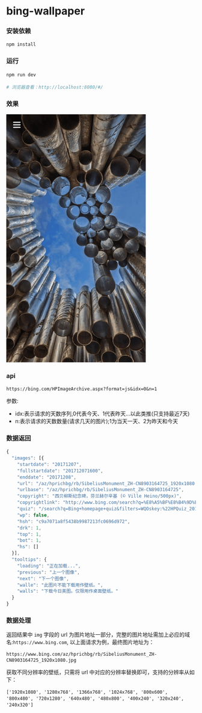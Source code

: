 # bing-wallpaper

### 安装依赖

``` bash 
npm install
```
### 运行
``` bash 
npm run dev

# 浏览器查看：http://localhost:8080/#/
```

### 效果
![image](https://github.com/KuangPF/Bing-wallpaper/blob/master/src/assets/img/bingWallpaper.gif) 

### api
``` 
https://bing.com/HPImageArchive.aspx?format=js&idx=0&n=1
```
参数:
* idx:表示请求的天数序列,0代表今天、1代表昨天…以此类推(只支持最近7天)
* n:表示请求的天数数量(请求几天的图片);1为当天一天、2为昨天和今天
    
### 数据返回

``` js
{
  "images": [{
    "startdate": "20171207",
    "fullstartdate": "201712071600",
    "enddate": "20171208",
    "url": "/az/hprichbg/rb/SibeliusMonument_ZH-CN8903164725_1920x1080.jpg",
    "urlbase": "/az/hprichbg/rb/SibeliusMonument_ZH-CN8903164725",
    "copyright": "西贝柳斯纪念碑，芬兰赫尔辛基 (© Ville Heino/500px)",
    "copyrightlink": "http://www.bing.com/search?q=%E8%A5%BF%E8%B4%9D%E6%9F%B3%E6%96%AF%E7%BA%AA%E5%BF%B5%E7%A2%91&form=hpcapt&mkt=zh-cn",
    "quiz": "/search?q=Bing+homepage+quiz&filters=WQOskey:%22HPQuiz_20171207_SibeliusMonument%22&FORM=HPQUIZ",
    "wp": false,
    "hsh": "c9a7071a8f5438b9987213fc0696d972",
    "drk": 1,
    "top": 1,
    "bot": 1,
    "hs": []
  }],
  "tooltips": {
    "loading": "正在加载...",
    "previous": "上一个图像",
    "next": "下一个图像",
    "walle": "此图片不能下载用作壁纸。",
    "walls": "下载今日美图。仅限用作桌面壁纸。"
  }
}
```
    

### 数据处理

返回结果中 `img` 字段的 url 为图片地址一部分，完整的图片地址需加上必应的域名:`https://www.bing.com`, 以上面请求为例，最终图片地址为：

``` 
https://www.bing.com/az/hprichbg/rb/SibeliusMonument_ZH-CN8903164725_1920x1080.jpg
```

获取不同分辨率的壁纸，只需将 url 中对应的分辨率替换即可，支持的分辨率从如下：

`['1920x1080', '1280x768', '1366x768', '1024x768', '800x600', '800x480', '720x1280', '640x480', '480x800', '400x240', '320x240', '240x320']`
